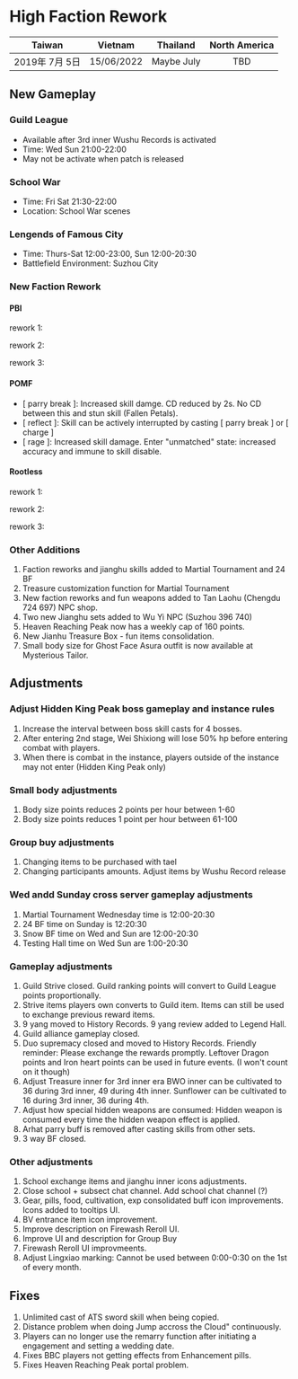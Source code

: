 # High Faction Rework

| Taiwan | Vietnam | Thailand | North America |
| :-: | :-: | :-: | :-: |
| 2019年 7月 5日 | 15/06/2022 | Maybe July | TBD |

## New Gameplay
### Guild League
- Available after 3rd inner Wushu Records is activated
- Time: Wed Sun 21:00-22:00
- May not be activate when patch is released

### School War
- Time: Fri Sat 21:30-22:00
- Location: School War scenes

### Lengends of Famous City
- Time: Thurs-Sat 12:00-23:00, Sun 12:00-20:30
- Battlefield Environment: Suzhou City

### New Faction Rework
#### PBI
rework 1:

rework 2:

rework 3:

#### POMF
- [ parry break ]: Increased skill damge. CD reduced by 2s. No CD between this and stun skill (Fallen Petals).
- [ reflect ]: Skill can be actively interrupted by casting [ parry break ] or [ charge ]
- [ rage ]: Increased skill damage. Enter "unmatched" state: increased accuracy and immune to skill disable.

#### Rootless
rework 1:

rework 2:

rework 3:

### Other Additions
1. Faction reworks and jianghu skills added to Martial Tournament and 24 BF
1. Treasure customization function for Martial Tournament
1. New faction reworks and fun weapons added to Tan Laohu (Chengdu 724 697) NPC shop.
1. Two new Jianghu sets added to Wu Yi NPC (Suzhou 396 740)
1. Heaven Reaching Peak now has a weekly cap of 160 points.
1. New Jianhu Treasure Box - fun items consolidation.
1. Small body size for Ghost Face Asura outfit is now available at Mysterious Tailor.

## Adjustments
### Adjust Hidden King Peak boss gameplay and instance rules
1. Increase the interval between boss skill casts for 4 bosses.
1. After entering 2nd stage, Wei Shixiong will lose 50% hp before entering combat with players.
1. When there is combat in the instance, players outside of the instance may not enter (Hidden King Peak only)

### Small body adjustments
1. Body size points reduces 2 points per hour between 1-60
1. Body size points reduces 1 point per hour between 61-100

### Group buy adjustments
1. Changing items to be purchased with tael
1. Changing participants amounts. Adjust items by Wushu Record release

### Wed andd Sunday cross server gameplay adjustments
1. Martial Tournament Wednesday time is 12:00-20:30
1. 24 BF time on Sunday is 12:20:30
1. Snow BF time on Wed and Sun are 12:00-20:30
1. Testing Hall time on Wed Sun are 1:00-20:30

### Gameplay adjustments
1. Guild Strive closed. Guild ranking points will convert to Guild League points proportionally.
1. Strive items players own converts to Guild item. Items can still be used to exchange previous reward items.
1. 9 yang moved to History Records. 9 yang review added to Legend Hall.
1. Guild alliance gameplay closed.
1. Duo supremacy closed and moved to History Records.
Friendly reminder: Please exchange the rewards promptly. Leftover Dragon points and Iron heart points can be used in future events. (I won't count on it though)
1. Adjust Treasure inner for 3rd inner era
BWO inner can be cultivated to 36 during 3rd inner, 49 during 4th inner.
Sunflower can be cultivated to 16 during 3rd inner, 36 during 4th.
1. Adjust how special hidden weapons are consumed:
Hidden weapon is consumed every time the hidden weapon effect is applied.
1. Arhat parry buff is removed after casting skills from other sets.
1. 3 way BF closed.

### Other adjustments
1. School exchange items and jianghu inner icons adjustments.
1. Close school + subsect chat channel. Add school chat channel (?)
1. Gear, pills, food, cultivation, exp consolidated buff icon improvements. Icons added to tooltips UI.
1. BV entrance item icon improvement.
1. Improve description on Firewash Reroll UI.
1. Improve UI and description for Group Buy
1. Firewash Reroll UI improvmeents.
1. Adjust Lingxiao marking: Cannot be used between 0:00-0:30 on the 1st of every month.

## Fixes
1. Unlimited cast of ATS sword skill when being copied.
1. Distance problem when doing Jump accross the Cloud" continuously.
1. Players can no longer use the remarry function after initiating a engagement and setting a wedding date.
1. Fixes BBC players not getting effects from Enhancement pills.
1. Fixes Heaven Reaching Peak portal problem.
